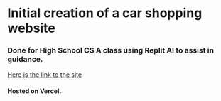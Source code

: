 # Initial creation of a car shopping website
### Done for High School CS A class using Replit AI to assist in guidance.

[Here is the link to the site](https://404carpedia.vercel.app)
#### Hosted on Vercel.
